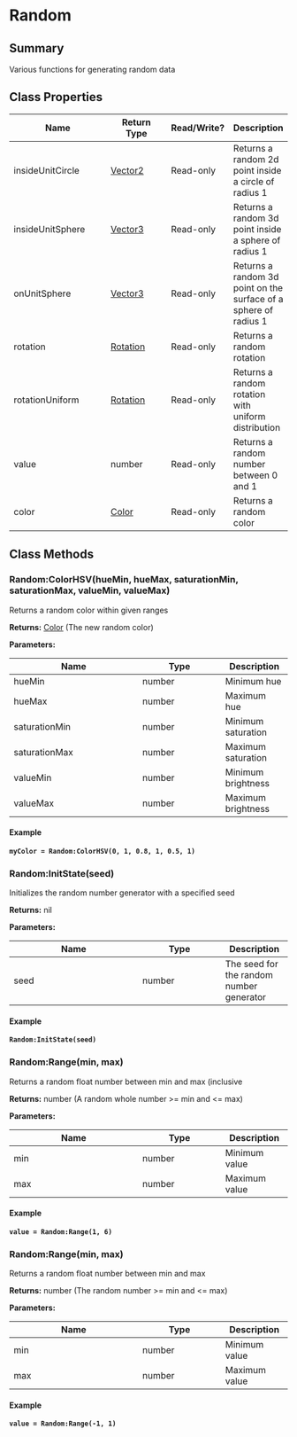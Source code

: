 
# Random

## Summary
Various functions for generating random data

## Class Properties

<table>
<thead><tr><th width="225">Name</th><th width="160">Return Type</th><th width="80">Read/Write?</th><th>Description</th></tr></thead>
<tbody>
<tr><td>insideUnitCircle</td><td><a href="vector2.md">Vector2</a></td><td>Read-only</td><td>Returns a random 2d point inside a circle of radius 1</td></tr>
<tr><td>insideUnitSphere</td><td><a href="vector3.md">Vector3</a></td><td>Read-only</td><td>Returns a random 3d point inside a sphere of radius 1</td></tr>
<tr><td>onUnitSphere</td><td><a href="vector3.md">Vector3</a></td><td>Read-only</td><td>Returns a random 3d point on the surface of a sphere of radius 1</td></tr>
<tr><td>rotation</td><td><a href="rotation.md">Rotation</a></td><td>Read-only</td><td>Returns a random rotation</td></tr>
<tr><td>rotationUniform</td><td><a href="rotation.md">Rotation</a></td><td>Read-only</td><td>Returns a random rotation with uniform distribution</td></tr>
<tr><td>value</td><td>number</td><td>Read-only</td><td>Returns a random number between 0 and 1</td></tr>
<tr><td>color</td><td><a href="color.md">Color</a></td><td>Read-only</td><td>Returns a random color</td></tr>
</tbody></table>




## Class Methods

        
### Random:ColorHSV(hueMin, hueMax, saturationMin, saturationMax, valueMin, valueMax)

Returns a random color within given ranges

**Returns:** <a href="color.md">Color</a>  (The new random color)


**Parameters:**

<table data-full-width="false">
<thead><tr><th width="217">Name</th><th width="134">Type</th><th>Description</th></tr></thead>
<tbody><tr><td>hueMin</td><td>number</td><td>Minimum hue</td></tr>
<tr><td>hueMax</td><td>number</td><td>Maximum hue</td></tr>
<tr><td>saturationMin</td><td>number</td><td>Minimum saturation</td></tr>
<tr><td>saturationMax</td><td>number</td><td>Maximum saturation</td></tr>
<tr><td>valueMin</td><td>number</td><td>Minimum brightness</td></tr>
<tr><td>valueMax</td><td>number</td><td>Maximum brightness</td></tr></tbody></table>




#### Example

<pre class="language-lua"><code class="lang-lua"><strong>myColor = Random:ColorHSV(0, 1, 0.8, 1, 0.5, 1)</strong></code></pre>




### Random:InitState(seed)

Initializes the random number generator with a specified seed

**Returns:** nil 


**Parameters:**

<table data-full-width="false">
<thead><tr><th width="217">Name</th><th width="134">Type</th><th>Description</th></tr></thead>
<tbody><tr><td>seed</td><td>number</td><td>The seed for the random number generator</td></tr></tbody></table>




#### Example

<pre class="language-lua"><code class="lang-lua"><strong>Random:InitState(seed)</strong></code></pre>




### Random:Range(min, max)

Returns a random float number between min and max (inclusive

**Returns:** number  (A random whole number >= min and <= max)


**Parameters:**

<table data-full-width="false">
<thead><tr><th width="217">Name</th><th width="134">Type</th><th>Description</th></tr></thead>
<tbody><tr><td>min</td><td>number</td><td>Minimum value</td></tr>
<tr><td>max</td><td>number</td><td>Maximum value</td></tr></tbody></table>




#### Example

<pre class="language-lua"><code class="lang-lua"><strong>value = Random:Range(1, 6)</strong></code></pre>




### Random:Range(min, max)

Returns a random float number between min and max

**Returns:** number  (The random number  >= min and <= max)


**Parameters:**

<table data-full-width="false">
<thead><tr><th width="217">Name</th><th width="134">Type</th><th>Description</th></tr></thead>
<tbody><tr><td>min</td><td>number</td><td>Minimum value</td></tr>
<tr><td>max</td><td>number</td><td>Maximum value</td></tr></tbody></table>




#### Example

<pre class="language-lua"><code class="lang-lua"><strong>value = Random:Range(-1, 1)</strong></code></pre>



    

